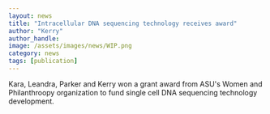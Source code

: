 ```yaml
---
layout: news
title: "Intracellular DNA sequencing technology receives award"
author: "Kerry"
author_handle: 
image: /assets/images/news/WIP.png
category: news
tags: [publication]
---
```

Kara, Leandra, Parker and Kerry won a grant award from ASU's Women and Philanthroopy organization to fund single cell DNA sequencing technology development.